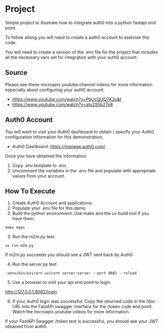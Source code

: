 # Project

Simple project to illustrate how to integrate auth0 into a python fastapi end point.

To follow allong you will need to create a auth0 account to exercise this code.

You will need to create a version of the .env file for the project that includes all
the necessary vars set for integration with your auth0 account.

## Source

Please see these microapis youtube channel videos for more information especially about configuring your auth0 account:

- https://www.youtube.com/watch?v=PbUcQUQ7K2o&t
- https://www.youtube.com/watch?v=ato2S5b27o8

## Auth0 Account

You will want to visit your Auth0 dashboard to obtain / specify your Auth0 configuration information for this demonstration,

- Auth0 Dashboard: https://manage.auth0.com/

Once you have obtained the information. 

1) Copy .env.template to .env
2) Uncomment the variables in the .env file and populate with appropriate
   values from your account.

## How To Execute

1) Create Auth0 Account and applications.
2) Populate your .env file for this demo
3) Build the python environment. Use make and the uv build tool if you have them.

```
make deps
```

3) Run the m2m.py test.

```
uv run m2m.py
```

If m2m.py succeeds you should see a JWT sent back by Auth0

4) Run the server.py test

```
.venv/bin/uvicorn uvicorn server:server --port 8082 --reload
```

5) Use a browser to visit your api end point to login.

http://127.0.0.1:8082/login

6) If your Auth0 login was successful. Copy the returned code in the /doc URL
   into the FastAPI swagger interface for the /token code end point. Watch the 
   microapis youtube videos for more information.

If your FastAPI Swagger /token test is successful, you should see your JWT obtained
from auth0.

